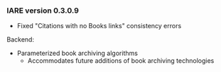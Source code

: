 ### IARE version 0.3.0.9

- Fixed "Citations with no Books links" consistency errors

Backend:

- Parameterized book archiving algorithms
  - Accommodates future additions of book archiving technologies


